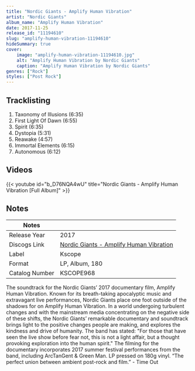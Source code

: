 ```yaml
---
title: "Nordic Giants - Amplify Human Vibration"
artist: "Nordic Giants"
album_name: "Amplify Human Vibration"
date: 2017-11-25
release_id: "11194610"
slug: "amplify-human-vibration-11194610"
hideSummary: true
cover:
    image: "amplify-human-vibration-11194610.jpg"
    alt: "Amplify Human Vibration by Nordic Giants"
    caption: "Amplify Human Vibration by Nordic Giants"
genres: ["Rock"]
styles: ["Post Rock"]
---
```


## Tracklisting
1. Taxonomy of Illusions (6:35)
2. First Light Of Dawn (6:55)
3. Spirit (6:35)
4. Dystopia (5:31)
5. Reawake (4:57)
6. Immortal Elements (6:15)
7. Autonomous (6:12)

## Videos
{{< youtube id="b_D76NQA4wU" title="Nordic Giants - Amplify Human Vibration [Full Album]" >}}


## Notes

| Notes          |             |
| ---------------| ----------- |
| Release Year   | 2017 |
| Discogs Link   | [Nordic Giants - Amplify Human Vibration](https://www.discogs.com/release/11194610-Nordic-Giants-Amplify-Human-Vibration) |
| Label          | Kscope |
| Format         | LP, Album, 180 |
| Catalog Number | KSCOPE968 |

The soundtrack for the Nordic Giants’ 2017 documentary film, Amplify Human Vibration.   Known for its breath-taking apocalyptic music and extravagant live performances, Nordic Giants place one foot outside of the shadows for on Amplify Human Vibration. In a world undergoing turbulent changes and with the mainstream media concentrating on the negative side of these shifts, the Nordic Giants’ remarkable documentary and soundtrack brings light to the positive changes people are making, and explores the kindness and drive of humanity.   The band has stated: "For those that have seen the live show before fear not, this is not a light affair, but a thought provoking exploration into the human spirit." The filming for the documentary incorporates 2017 summer festival performances from the band, including ArcTanGent &  Green Man.   LP pressed on 180g vinyl.   “The perfect union between ambient post-rock and film.” - Time Out

